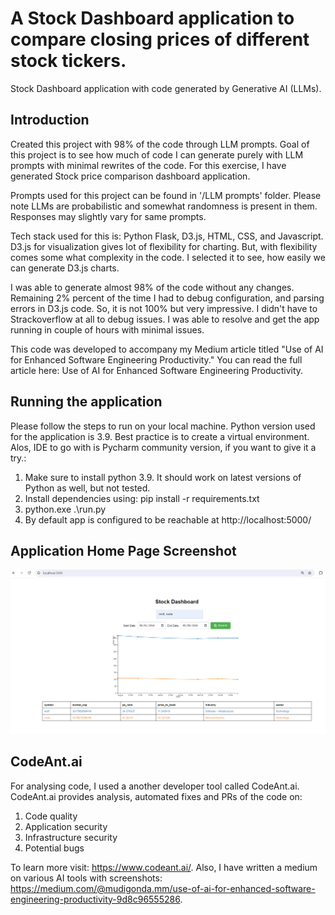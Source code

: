 # A Stock Dashboard application to compare closing prices of different stock tickers. 
Stock Dashboard application with code generated by Generative AI (LLMs). 

## Introduction 
Created this project with 98% of the code through LLM prompts. Goal of this project is to see how much of code I can generate 
purely with LLM prompts with minimal rewrites of the code. For this exercise, I have generated Stock price comparison dashboard application. 

Prompts used for this project can be found in '/LLM prompts' folder. Please note LLMs are probabilistic and somewhat randomness is present in them. Responses may slightly 
vary for same prompts. 

Tech stack used for this is: Python Flask, D3.js, HTML, CSS, and Javascript. D3.js for visualization gives lot of flexibility for charting. But, with flexibility comes some what complexity in the code. I selected it to see, how easily we can generate D3.js charts. 

I was able to generate almost 98% of the code without any changes. Remaining 2% percent of the time I had to debug configuration, 
and parsing errors in D3.js code. So, it is not 100% but very impressive. I didn't have to Strackoverflow at all to debug issues. 
I was able to resolve and get the app running in couple of hours with minimal issues. 

This code was developed to accompany my Medium article titled "Use of AI for Enhanced Software Engineering Productivity." You can read the full article here: Use of AI for Enhanced Software Engineering Productivity.
## Running the application 

Please follow the steps to run on your local machine. Python version used for the application is 3.9. Best practice is to create a virtual environment. Alos, IDE to go with is Pycharm community version, if you want to give it a try.:
 
 1. Make sure to install python 3.9. It should work on latest versions of Python as well, but not tested. 
 2. Install dependencies using: pip install -r requirements.txt 
 2. python.exe .\run.py
 3. By default app is configured to be reachable at http://localhost:5000/


## Application Home Page Screenshot

![Alt text](app_home_page.png?raw=true "Stock Dashboard App")

## CodeAnt.ai 

For analysing code, I used a another developer tool called CodeAnt.ai. CodeAnt.ai provides analysis, automated fixes and PRs 
of the code on:

1. Code quality
2. Application security
3. Infrastructure security
4. Potential bugs

To learn more visit: https://www.codeant.ai/. Also, I have written a medium on various AI tools with screenshots: https://medium.com/@mudigonda.mm/use-of-ai-for-enhanced-software-engineering-productivity-9d8c96555286.